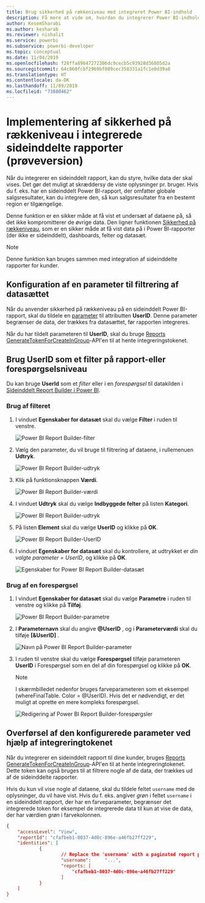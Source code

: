 ```yaml
---
title: Brug sikkerhed på rækkeniveau med integreret Power BI-indhold
description: Få mere at vide om, hvordan du integrerer Power BI-indhold i din app.
author: KesemSharabi
ms.author: kesharab
ms.reviewer: nishalit
ms.service: powerbi
ms.subservice: powerbi-developer
ms.topic: conceptual
ms.date: 11/04/2019
ms.openlocfilehash: f28ffa89647272306dc9cecb5c93928d36805d2a
ms.sourcegitcommit: 64c860fcbf2969bf089cec358331a1fc1e0d39a8
ms.translationtype: HT
ms.contentlocale: da-DK
ms.lasthandoff: 11/09/2019
ms.locfileid: "73880462"
---
```

# <a name="implementing-row-level-security-in-embedded-paginated-reports-preview"></a>Implementering af sikkerhed på rækkeniveau i integrerede sideinddelte rapporter (prøveversion)

Når du integrerer en sideinddelt rapport, kan du styre, hvilke data der skal vises. Det gør det muligt at skræddersy de viste oplysninger pr. bruger. Hvis du f. eks. har en sideinddelt Power BI-rapport, der omfatter globale salgsresultater, kan du integrere den, så kun salgsresultater fra en bestemt region er tilgængelige.

Denne funktion er en sikker måde at få vist et undersæt af dataene på, så det ikke kompromitterer de øvrige data. Den ligner funktionen [Sikkerhed på rækkeniveau](embedded-row-level-security.md), som er en sikker måde at få vist data på i Power BI-rapporter (der ikke er sideinddelt), dashboards, felter og datasæt.  

> [!Note]
> Denne funktion kan bruges sammen med integration af sideinddelte rapporter for kunder.

## <a name="configuring-a-parameter-to-filter-the-dataset"></a>Konfiguration af en parameter til filtrering af datasættet

Når du anvender sikkerhed på rækkeniveau på en sideinddelt Power BI-rapport, skal du tildele en [parameter](../report-builder-parameters.md) til attributten **UserID**. Denne parameter begrænser de data, der trækkes fra datasættet, før rapporten integreres.

Når du har tildelt parameteren til **UserID**, skal du bruge [Reports GenerateTokenForCreateInGroup](https://docs.microsoft.com/rest/api/power-bi/embedtoken/reports_generatetokenforcreateingroup)-API'en til at hente integreringstokenet.

## <a name="use-uderid-as-a-filter-at-report-or-query-level"></a>Brug UserID som et filter på rapport-eller forespørgselsniveau

Du kan bruge **UserId** som et *filter* eller i en *forespørgsel* til datakilden i [Sideinddelt Report Builder i Power BI](../report-builder-power-bi.md).

### <a name="using-the-filter"></a>Brug af filteret

1. I vinduet **Egenskaber for datasæt** skal du vælge **Filter** i ruden til venstre.

    ![Power BI Report Builder-filter](media/embedded-paginated-reports-secure-data/filter.png)

2. Vælg den parameter, du vil bruge til filtrering af dataene, i rullemenuen **Udtryk**.

     ![Power BI Report Builder-udtryk](media/embedded-paginated-reports-secure-data/expression.png)

3. Klik på funktionsknappen **Værdi**. 

    ![Power BI Report Builder-værdi](media/embedded-paginated-reports-secure-data/function.png)

4. I vinduet **Udtryk** skal du vælge **Indbyggede felter** på listen **Kategori**.

    ![Power BI Report Builder-udtryk](media/embedded-paginated-reports-secure-data/built-in-fields.png)

5. På listen **Element** skal du vælge **UserID** og klikke på **OK**.

    ![Power BI Report Builder-UserID](media/embedded-paginated-reports-secure-data/userid.png)

6. I vinduet **Egenskaber for datasæt** skal du kontrollere, at udtrykket er *din valgte parameter = UserID*, og klikke på **OK**.

    ![Egenskaber for Power BI Report Builder-datasæt](media/embedded-paginated-reports-secure-data/verify.png)

### <a name="using-a-query"></a>Brug af en forespørgsel

1. I vinduet **Egenskaber for datasæt** skal du vælge **Parametre** i ruden til venstre og klikke på **Tilføj**.

    ![Power BI Report Builder-parametre](media/embedded-paginated-reports-secure-data/parameters.png)

2. I **Parameternavn** skal du angive **@UserID** , og i **Parameterværdi** skal du tilføje **[&UserID]** .

    ![Navn på Power BI Report Builder-parameter](media/embedded-paginated-reports-secure-data/parameter-name.png) 

3. I ruden til venstre skal du vælge **Forespørgsel** tilføje parameteren **UserID** i Forespørgsel som en del af din forespørgsel og klikke på **OK**.
    > [!NOTE]
    > I skærmbilledet nedenfor bruges farveparameteren som et eksempel (whereFinalTable. Color = @UserID). Hvis det er nødvendigt, er det muligt at oprette en mere kompleks forespørgsel.

    ![Redigering af Power BI Report Builder-forespørgsler](media/embedded-paginated-reports-secure-data/query-edit.png)

## <a name="passing-the-configured-parameter-using-the-embed-token"></a>Overførsel af den konfigurerede parameter ved hjælp af integreringtokenet

Når du integrerer en sideinddelt rapport til dine kunder, bruges [Reports GenerateTokenForCreateInGroup](https://docs.microsoft.com/rest/api/power-bi/embedtoken/reports_generatetokenforcreateingroup)-API'en til at hente integreringtokenet. Dette token kan også bruges til at filtrere nogle af de data, der trækkes ud af de sideinddelte rapporter.

Hvis du kun vil vise nogle af dataene, skal du tildele feltet `username` med de oplysninger, du vil have vist. Hvis du f. eks. angiver *grøn* i feltet `username` i en sideinddelt rapport, der har en farveparameter, begrænser det integrerede token for eksempel de integrerede data til kun at vise de data, der har værdien *grøn* i farvekolonnen.

```JSON
{
    "accessLevel": "View",
    "reportId": "cfafbeb1-8037-4d0c-896e-a46fb27ff229",
    "identities": [
            {
                    // Replace the 'username' with a paginated report parameter
                    "username":     "...",
                    "reports: [
                        "cfafbeb1-8037-4d0c-896e-a46fb27ff229"
                    ]
            }
    ]
}
```
